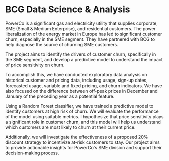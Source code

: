 # BCG Data Science & Analysis

PowerCo is a significant gas and electricity utility that supplies corporate, SME (Small & Medium Enterprise), and residential customers. The power liberalization of the energy market in Europe has led to significant customer churn, especially in the SME segment. They have partnered with BCG to help diagnose the source of churning SME customers.

The project aims to identify the drivers of customer churn, specifically in the SME segment, and develop a predictive model to understand the impact of price sensitivity on churn.

To accomplish this, we have conducted exploratory data analysis on historical customer and pricing data, including usage, sign-up dates, forecasted usage, variable and fixed pricing, and churn indicators. We have also focused on the difference between off-peak prices in December and January of the preceding year as a potential feature.

Using a Random Forest classifier, we have trained a predictive model to identify customers at high risk of churn. We will evaluate the performance of the model using suitable metrics. I hypothesize that price sensitivity plays a significant role in customer churn, and this model will help us understand which customers are most likely to churn at their current price.

Additionally, we will investigate the effectiveness of a proposed 20% discount strategy to incentivize at-risk customers to stay. Our project aims to provide actionable insights for PowerCo's SME division and support their decision-making process.
